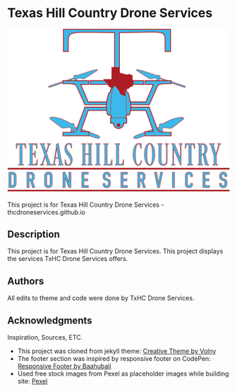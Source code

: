 # Texas Hill Country Drone Services

![logo](/img/footer.png)

This project is for Texas Hill Country Drone Services - thcdroneservices.github.io

## Description

This project is for Texas Hill Country Drone Services.
This project displays the services TxHC Drone Services offers.

## Authors

All edits to theme and code were done by TxHC Drone Services.

## Acknowledgments

Inspiration, Sources, ETC.
* This project was cloned from jekyll theme: [Creative Theme by Volny](https://github.com/volny/creative-theme-jekyll)
* The footer section was inspired by responsive footer on CodePen: [Responsive Footer by Baahubali](https://codepen.io/baahubali92/pen/KbRBxJ)
* Used free stock images from Pexel as placeholder images while building site: [Pexel](https://www.pexels.com/)


